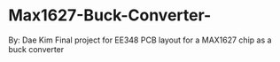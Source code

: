 # Max1627-Buck-Converter-
By: Dae Kim
Final project for EE348
PCB layout for a MAX1627 chip as a buck converter
